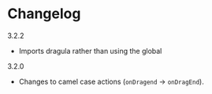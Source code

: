 # Changelog

3.2.2
* Imports dragula rather than using the global

3.2.0

* Changes to camel case actions (`onDragend` -> `onDragEnd`).
